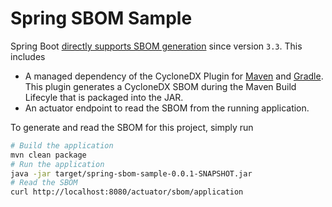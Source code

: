 # Spring SBOM Sample

Spring Boot [directly supports SBOM generation](https://spring.io/blog/2024/05/24/sbom-support-in-spring-boot-3-3) since
version `3.3`. This includes

- A managed dependency of the CycloneDX Plugin for [Maven](https://github.com/CycloneDX/cyclonedx-maven-plugin)
  and [Gradle](https://github.com/CycloneDX/cyclonedx-gradle-plugin). This plugin generates a CycloneDX SBOM during the
  Maven Build Lifecyle that is packaged into the JAR.
- An actuator endpoint to read the SBOM from the running application.

To generate and read the SBOM for this project, simply run

```bash
# Build the application
mvn clean package
# Run the application
java -jar target/spring-sbom-sample-0.0.1-SNAPSHOT.jar
# Read the SBOM
curl http://localhost:8080/actuator/sbom/application
```
